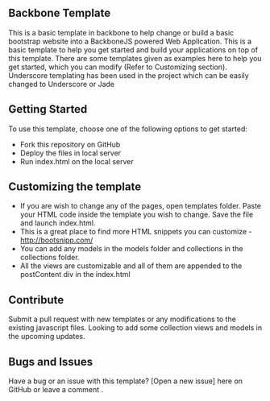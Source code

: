 ## Backbone Template

This is a basic template in backbone to help change or build a basic bootstrap website into a BackboneJS powered Web Application. 
This is a basic template to help you get started and build your applications on top of this template. 
There are some templates given as examples here to help you get started, which you can modify (Refer to Customizing section).
Underscore templating has been used in the project which can be easily changed to Underscore or Jade

## Getting Started

To use this template, choose one of the following options to get started:
* Fork this repository on GitHub
* Deploy the files in local server
* Run index.html on the local server

## Customizing the template

* If you are wish to change any of the pages, open templates folder. Paste your HTML code inside the template you wish to change. Save the file and launch index.html.
* This is a great place to find more HTML snippets you can customize - http://bootsnipp.com/
* You can add any models in the models folder and collections in the collections folder.
* All the views are customizable and all of them are appended to the postContent div in the index.html

## Contribute

Submit a pull request with new templates or any modifications to the existing javascript files.
Looking to add some collection views and models in the upcoming updates.

## Bugs and Issues

Have a bug or an issue with this template? [Open a new issue] here on GitHub or leave a comment .

